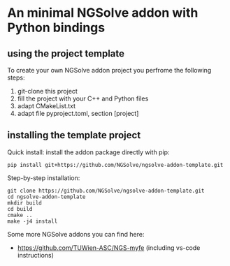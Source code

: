 # An minimal NGSolve addon with Python bindings

## using the project template
To create your own NGSolve addon project you perfrome the following steps:

1. git-clone this project
2. fill the project with your C++ and Python files
3. adapt CMakeList.txt
4. adapt file pyproject.toml, section [project]

## installing the template project

Quick install: install the addon package directly with pip:

    pip install git+https://github.com/NGSolve/ngsolve-addon-template.git

Step-by-step installation:

    git clone https://github.com/NGSolve/ngsolve-addon-template.git
    cd ngsolve-addon-template
    mkdir build
    cd build
    cmake ..
    make -j4 install


Some more NGSolve addons you can find here:

  * https://github.com/TUWien-ASC/NGS-myfe (including vs-code instructions)
